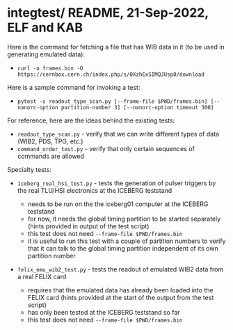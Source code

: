 # integtest/ README, 21-Sep-2022, ELF and KAB

Here is the command for fetching a file that has WIB data in it (to be used in generating emulated data):

* `curl -o frames.bin -O https://cernbox.cern.ch/index.php/s/0XzhExSIMQJUsp0/download`

Here is a sample command for invoking a test:

* `pytest -s readout_type_scan.py [--frame-file $PWD/frames.bin] [--nanorc-option partition-number 3] [--nanorc-option timeout 300]`

For reference, here are the ideas behind the existing tests:
* `readout_type_scan.py` - verify that we can write different types of data (WIB2, PDS, TPG, etc.)
* `command_order_test.py` - verify that only certain sequences of commands are allowed

Specialty tests:
* `iceberg_real_hsi_test.py` - tests the generation of pulser triggers by the real TLU/HSI electronics at the ICEBERG teststand
    * needs to be run on the the iceberg01 computer at the ICEBERG teststand
    * for now, it needs the global timing partition to be started separately (hints provided in output of the test script)
    * this test does not need `--frame-file $PWD/frames.bin`
    * it is useful to run this test with a couple of partition numbers to verify that it can talk to the global timing partition independent of its own partition number

* `felix_emu_wib2_test.py` - tests the readout of emulated WIB2 data from a real FELIX card
    * requires that the emulated data has already been loaded into the FELIX card (hints provided at the start of the output from the test script)
    * has only been tested at the ICEBERG teststand so far
    * this test does not need `--frame-file $PWD/frames.bin`
